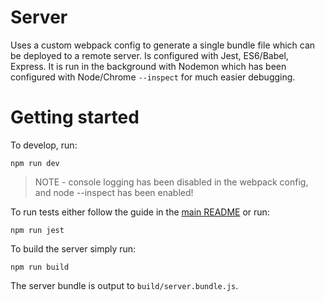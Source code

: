 # Server

Uses a custom webpack config to generate a single bundle file which can be deployed to a remote server. Is configured with Jest, ES6/Babel, Express. It is run in the background with Nodemon which has been configured with Node/Chrome `--inspect` for much easier debugging.

# Getting started

To develop, run:

`npm run dev`

> NOTE - console logging has been disabled in the webpack config, and node --inspect has been enabled!

To run tests either follow the guide in the [main README](/README.md) or run:

`npm run jest`

To build the server simply run:

`npm run build`

The server bundle is output to `build/server.bundle.js`.